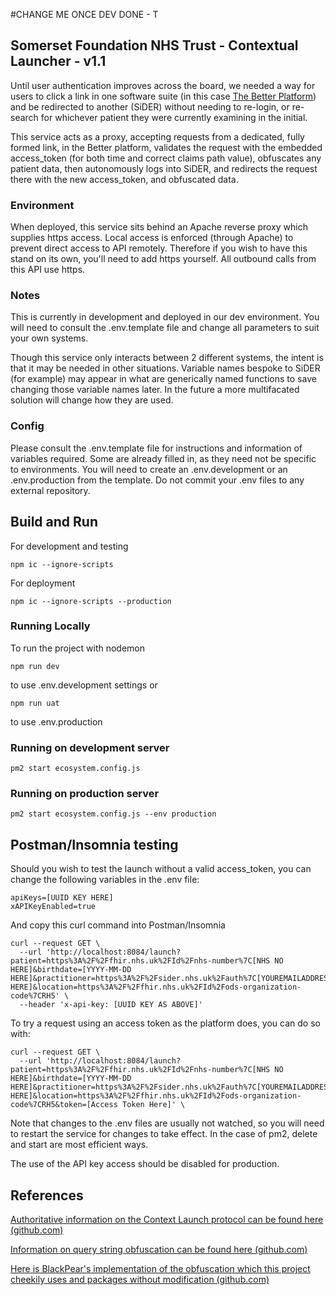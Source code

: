 #CHANGE ME ONCE DEV DONE - T

## Somerset Foundation NHS Trust - Contextual Launcher - v1.1
Until user authentication improves across the board, we needed a way for users to click a link in one software suite (in this case [The Better Platform](http://better.care/)) and be redirected to another (SiDER) without needing to re-login, or re-search for whichever patient they were currently examining in the initial.

This service acts as a proxy, accepting requests from a dedicated, fully formed link, in the Better platform, validates the request with the embedded access_token (for both time and correct claims path value), obfuscates any patient data, then autonomously logs into SiDER, and redirects the request there with the new access_token, and obfuscated data.

### Environment

When deployed, this service sits behind an Apache reverse proxy which supplies https access. Local access is enforced (through Apache) to prevent direct access to API remotely. Therefore if you wish to have this stand on its own, you'll need to add https yourself. All outbound calls from this API use https.

### Notes
This is currently in development and deployed in our dev environment. You will need to consult the .env.template file and change all parameters to suit your own systems.

Though this service only interacts between 2 different systems, the intent is that it may be needed in other situations. Variable names bespoke to SiDER (for example) may appear in what are generically named functions to save changing those variable names later. In the future a more multifacated solution will change how they are used.
### Config

Please consult the .env.template file for instructions and information of variables required. Some are already filled in, as they need not be specific to environments. You will need to create an .env.development or an .env.production from the template. Do not commit your .env files to any external repository.

## Build and Run

For development and testing

    npm ic --ignore-scripts

For deployment

    npm ic --ignore-scripts --production

### Running Locally 
To run the project with nodemon

    npm run dev

to use .env.development settings or

    npm run uat

to use .env.production

### Running on development server
	pm2 start ecosystem.config.js 
### Running on production server
	pm2 start ecosystem.config.js --env production	
 
## Postman/Insomnia testing
Should you wish to test the launch without a valid access_token, you can change the following variables in the .env file:

	apiKeys=[UUID KEY HERE]
	xAPIKeyEnabled=true

And copy this curl command into Postman/Insomnia

    curl --request GET \
	  --url 'http://localhost:8084/launch?patient=https%3A%2F%2Ffhir.nhs.uk%2FId%2Fnhs-number%7C[NHS NO HERE]&birthdate=[YYYY-MM-DD HERE]&practitioner=https%3A%2F%2Fsider.nhs.uk%2Fauth%7C[YOUREMAILADDRESS HERE]&location=https%3A%2F%2Ffhir.nhs.uk%2FId%2Fods-organization-code%7CRH5' \
	  --header 'x-api-key: [UUID KEY AS ABOVE]'
	  
To try a request using an access token as the platform does, you can do so with:

	curl --request GET \
	  --url 'http://localhost:8084/launch?patient=https%3A%2F%2Ffhir.nhs.uk%2FId%2Fnhs-number%7C[NHS NO HERE]&birthdate=[YYYY-MM-DD HERE]&practitioner=https%3A%2F%2Fsider.nhs.uk%2Fauth%7C[YOUREMAILADDRESS HERE]&location=https%3A%2F%2Ffhir.nhs.uk%2FId%2Fods-organization-code%7CRH5&token=[Access Token Here]' \

Note that changes to the .env files are usually not watched, so you will need to restart the service for changes to take effect. In the case of pm2, delete and start are most efficient ways.

The use of the API key access should be disabled for production.

## References
[Authoritative information on the Context Launch protocol can be found here (github.com)](https://github.com/Somerset-SIDeR-Programme/SIDeR-interop-patterns/wiki/contextual-launch)

[Information on query string obfuscation can be found here (github.com)](https://github.com/Somerset-SIDeR-Programme/SIDeR-interop-patterns/wiki/query-string-obfuscation) 

[Here is BlackPear's implementation of the obfuscation which this project cheekily uses and packages without modification (github.com)](https://github.com/BlackPearSw/obfuscated-querystring)
